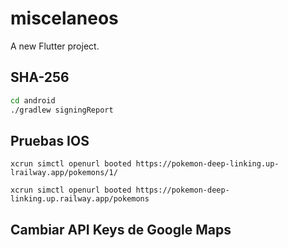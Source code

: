 # miscelaneos

A new Flutter project.

## SHA-256

```sh
cd android
./gradlew signingReport
```

## Pruebas IOS

```
xcrun simctl openurl booted https://pokemon-deep-linking.up-lrailway.app/pokemons/1/

xcrun simctl openurl booted https://pokemon-deep-linking.up.railway.app/pokemons
```

## Cambiar API Keys de Google Maps

